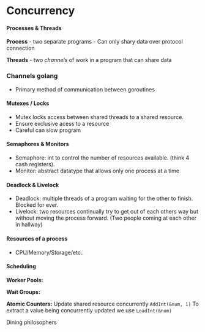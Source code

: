 # Concurrency

#### Processes & Threads
**Process** - two separate programs
    - Can only shary data over protocol connection
    
**Threads** - two _channels_ of work in a program that can share data

### Channels golang
- Primary method of communication between goroutines

#### Mutexes / Locks
- Mutex locks access between shared threads to a shared resource.
- Ensure exclusive acess to a resource
- Careful can slow program 

#### Semaphores & Monitors
- Semaphore: int to control the number of resources available. (think 4 cash registers).
- Monitor: abstract datatype that allows only one process at a time

#### Deadlock & Livelock
- Deadlock: multiple threads of a program waiting for the other to finish. Blocked for ever.
- Livelock: two resources continually try to get out of each others way but without moving the process forward. (Two people coming at each other in hallway)
#### Resources of a process
- CPU/Memory/Storage/etc..
#### Scheduling

**Worker Pools:**

**Wait Groups:**

**Atomic Counters:**
Update shared resource concurrently `AddInt(&num, 1)`
To extract a value being concurrently updated we use `LoadInt(&num)`

Dining philosophers